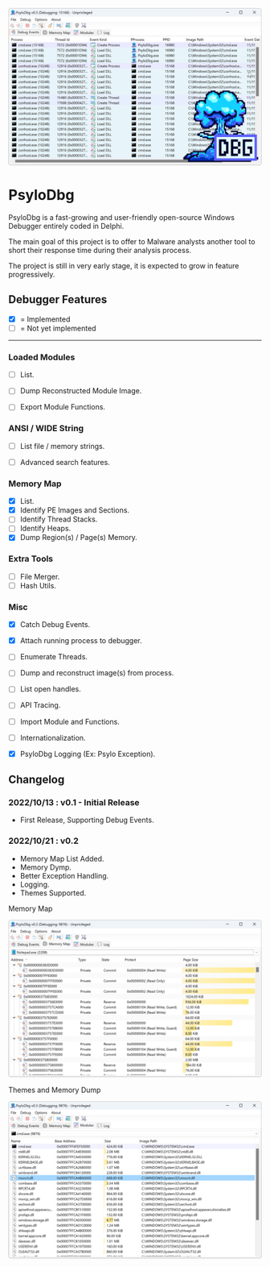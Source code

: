 <p align="center">
<img src="Assets\sshot-1.png"/>
</p>

# PsyloDbg

PsyloDbg is a fast-growing and user-friendly open-source Windows Debugger entirely coded in Delphi.

The main goal of this project is to offer to Malware analysts another tool to short their response time during their analysis process.

The project is still in very early stage, it is expected to grow in feature progressively.

## Debugger Features

- [x] = Implemented
- [ ] = Not yet implemented

---

### Loaded Modules

- [ ] List.
- [ ] Dump Reconstructed Module Image.
- [ ] Export Module Functions.


### ANSI / WIDE String

- [ ] List file / memory strings.
- [ ] Advanced search features.


### Memory Map

- [x] List.
- [x] Identify PE Images and Sections.
- [ ] Identify Thread Stacks.
- [ ] Identify Heaps.
- [x] Dump Region(s) / Page(s) Memory.

### Extra Tools

- [ ] File Merger.
- [ ] Hash Utils.

### Misc

- [x] Catch Debug Events.
- [x] Attach running process to debugger.
- [ ] Enumerate Threads.
- [ ] Dump and reconstruct image(s) from process.
- [ ] List open handles.
- [ ] API Tracing.
- [ ] Import Module and Functions.
- [ ] Internationalization.
- [x] PsyloDbg Logging (Ex: Psylo Exception).


## Changelog

### 2022/10/13 : v0.1 - Initial Release

- First Release, Supporting Debug Events.


### 2022/10/21 : v0.2

- Memory Map List Added.
- Memory Dymp.
- Better Exception Handling.
- Logging.
- Themes Supported.


Memory Map
<p align="center">
<img src="Assets\sshot-2.png"/>
</p>

Themes and Memory Dump
<p align="center">
<img src="Assets\sshot-3.png"/>
</p>
